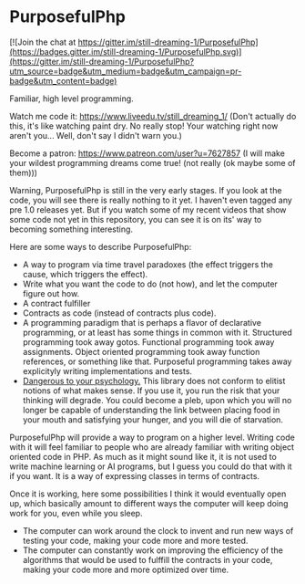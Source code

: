 # PurposefulPhp

[![Join the chat at https://gitter.im/still-dreaming-1/PurposefulPhp](https://badges.gitter.im/still-dreaming-1/PurposefulPhp.svg)](https://gitter.im/still-dreaming-1/PurposefulPhp?utm_source=badge&utm_medium=badge&utm_campaign=pr-badge&utm_content=badge)

Familiar, high level programming.

Watch me code it: https://www.liveedu.tv/still_dreaming_1/ (Don't actually do this, it's like watching paint dry. No really stop! Your watching right now aren't you... Well, don't say I didn't warn you.)

Become a patron: https://www.patreon.com/user?u=7627857 (I will make your wildest programming dreams come true! (not really (ok maybe some of them)))

Warning, PurposefulPhp is still in the very early stages. If you look at the code, you will see there is really nothing to it yet. I haven't even tagged any pre 1.0 releases yet. But if you watch some of my recent videos that show some code not yet in this repository, you can see it is on its' way to becoming something interesting.

Here are some ways  to describe PurposefulPhp:

* A way to program via time travel paradoxes (the effect triggers the cause, which triggers the effect).
* Write what you want the code to do (not how), and let the computer figure out how.
* A contract fulfiller
* Contracts as code (instead of contracts plus code).
* A programming paradigm that is perhaps a flavor of declarative programming, or at least has some things in common with it. Structured programming took away gotos. Functional programming took away assignments. Object oriented programming took away function references, or something like that. Purposeful programming takes away explicityly writing implementations and tests.
* [Dangerous to your psychology.](https://www.reddit.com/r/timetravel/comments/70gw6c/programming_via_time_travel_paradoxes/?st=j7nwxz1e&sh=00148fc7#form-t1_dn36ug3i5s) This library does not conform to elitist notions of what makes sense. If you use it, you run the risk that your thinking will degrade. You could become a pleb, upon which you will no longer be capable of understanding the link between placing food in your mouth and satisfying your hunger, and you will die of starvation.

PurposefulPhp will provide a way to program on a higher level. Writing code with it will feel familiar to people who are already familiar with writing object oriented code in PHP. As much as it might sound like it, it is not used to write machine learning or AI programs, but I guess you could do that with it if you want. It is a way of expressing classes in terms of contracts.

Once it is working, here some possibilities I think it would eventually open up, which basically amount to different ways the computer will keep doing work for you, even while you sleep.

* The computer can work around the clock to invent and run new ways of testing your code, making your code more and more tested.
* The computer can constantly work on improving the efficiency of the algorithms that would be used to fulffill the contracts in your code, making your code more and more optimized over time.
